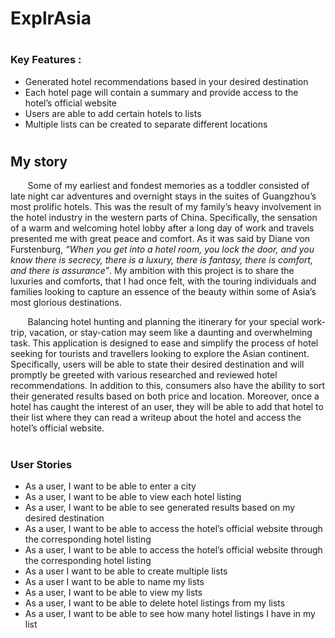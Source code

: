 # ExplrAsia


#

### **Key Features** :
- Generated hotel recommendations based in your desired destination
- Each hotel page will contain a summary and provide access to the hotel’s official website
- Users are able to add certain hotels to lists
- Multiple lists can be created to separate different locations

#

## My story

&nbsp;&nbsp;&nbsp;&nbsp;&nbsp;&nbsp;
Some of my earliest and fondest 
memories as a toddler consisted of late night car adventures 
and overnight stays in the suites of Guangzhou’s 
most prolific hotels. This was the result of my family’s 
heavy involvement in the hotel industry in the western 
parts of China. Specifically, the sensation of a warm 
and welcoming hotel lobby after a long day of work and 
travels presented me with great peace and comfort. 
As it was said by Diane von Furstenburg, 
*“When you get into a hotel room, you lock the door, 
and you know there is secrecy, there is a luxury, 
there is fantasy, there is comfort, and there is 
assurance”*. My ambition with this project is to share 
the luxuries and comforts, that I had once felt, with 
the touring individuals and families looking to capture 
an essence of the beauty within some of Asia’s most 
glorious destinations.

&nbsp;&nbsp;&nbsp;&nbsp;&nbsp;&nbsp;
Balancing hotel hunting and planning the itinerary for 
your special work-trip, vacation, or stay-cation may seem 
like a daunting and overwhelming task. This application 
is designed to ease and simplify the process of hotel 
seeking for tourists and travellers looking to explore 
the Asian continent. Specifically, users will be able to 
state their desired destination and will promptly be 
greeted with various researched and reviewed hotel 
recommendations. In addition to this, consumers also 
have the ability to sort their generated results based 
on both price and location. Moreover, once a hotel has 
caught the interest of an user, they will be able to add 
that hotel to their list where they can read a writeup about the hotel and access the hotel’s official website.

#

### **User Stories**
- As a user, I want to be able to enter a city
- As a user, I want to be able to view each hotel listing
- As a user, I want to be able to see generated results based on my desired destination
- As a user, I want to be able to access the hotel’s official website through the corresponding hotel listing
- As a user, I want to be able to access the hotel’s official website through the corresponding hotel listing
- As a user I want to be able to create multiple lists
- As a user I want to be able to name my lists
- As a user, I want to be able to view my lists
- As a user, I want to be able to delete hotel listings from my lists
- As a user, I want to be able to see how many hotel listings I have in my list